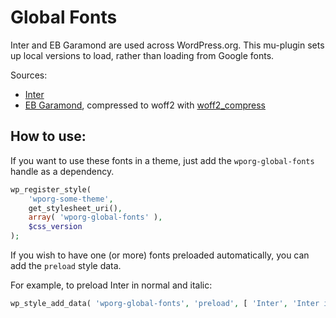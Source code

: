 # Global Fonts

Inter and EB Garamond are used across WordPress.org. This mu-plugin sets up local versions to load, rather than loading from Google fonts.

Sources:

- [Inter](https://github.com/rsms/inter)
- [EB Garamond](https://fonts.google.com/specimen/EB+Garamond), compressed to woff2 with [woff2_compress](https://github.com/google/woff2)

## How to use:

If you want to use these fonts in a theme, just add the `wporg-global-fonts` handle as a dependency.

```php
wp_register_style(
	'wporg-some-theme',
	get_stylesheet_uri(),
	array( 'wporg-global-fonts' ),
	$css_version
);
```

If you wish to have one (or more) fonts preloaded automatically, you can add the `preload` style data.

For example, to preload Inter in normal and italic:

```php
wp_style_add_data( 'wporg-global-fonts', 'preload', [ 'Inter', 'Inter italic' ] );
```